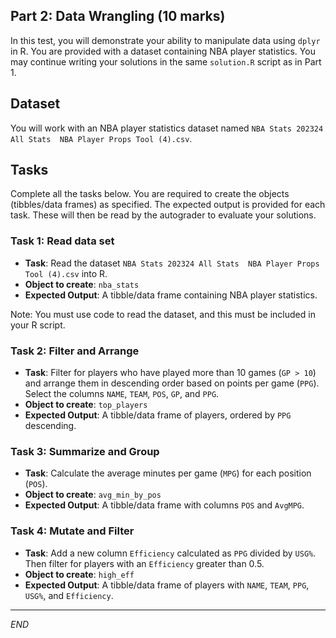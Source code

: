 ## Part 2: Data Wrangling (10 marks)

In this test, you will demonstrate your ability to manipulate data using `dplyr` in R. You are provided with a dataset containing NBA player statistics. You may continue writing your solutions in the same `solution.R` script as in Part 1.

## Dataset

You will work with an NBA player statistics dataset named `NBA Stats 202324 All Stats  NBA Player Props Tool (4).csv`.

## Tasks

Complete all the tasks below. You are required to create the objects (tibbles/data frames) as specified. The expected output is provided for each task. These will then be read by the autograder to evaluate your solutions.

### Task 1: Read data set

-   **Task**: Read the dataset `NBA Stats 202324 All Stats  NBA Player Props Tool (4).csv` into R.
-   **Object to create**: `nba_stats`
-   **Expected Output**: A tibble/data frame containing NBA player statistics.

Note: You must use code to read the dataset, and this must be included in your R script.

### Task 2: Filter and Arrange

-   **Task**: Filter for players who have played more than 10 games (`GP > 10`) and arrange them in descending order based on points per game (`PPG`). Select the columns `NAME`, `TEAM`, `POS`, `GP`, and `PPG`.
-   **Object to create**: `top_players`
-   **Expected Output**: A tibble/data frame of players, ordered by `PPG` descending.

### Task 3: Summarize and Group

-   **Task**: Calculate the average minutes per game (`MPG`) for each position (`POS`).
-   **Object to create**: `avg_min_by_pos`
-   **Expected Output**: A tibble/data frame with columns `POS` and `AvgMPG`.

### Task 4: Mutate and Filter

-   **Task**: Add a new column `Efficiency` calculated as `PPG` divided by `USG%`. Then filter for players with an `Efficiency` greater than 0.5.
-   **Object to create**: `high_eff`
-   **Expected Output**: A tibble/data frame of players with `NAME`, `TEAM`, `PPG`, `USG%`, and `Efficiency`.

------------------------------------------------------------------------

*END*
